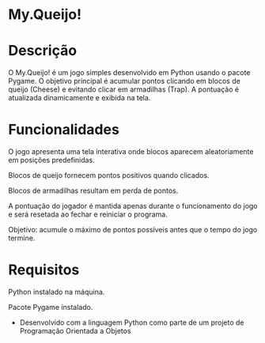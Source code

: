 # My.Queijo!

# Descrição

O My.Queijo! é um jogo simples desenvolvido em Python usando o pacote Pygame. O objetivo principal é acumular pontos clicando em blocos de queijo (Cheese) e evitando clicar em armadilhas (Trap). A pontuação é atualizada dinamicamente e exibida na tela.

# Funcionalidades

O jogo apresenta uma tela interativa onde blocos aparecem aleatoriamente em posições predefinidas.

Blocos de queijo fornecem pontos positivos quando clicados.

Blocos de armadilhas resultam em perda de pontos.

A pontuação do jogador é mantida apenas durante o funcionamento do jogo e será resetada ao fechar e reiniciar o programa.

Objetivo: acumule o máximo de pontos possíveis antes que o tempo do jogo termine.

# Requisitos

Python instalado na máquina.

Pacote Pygame instalado.

- Desenvolvido com a linguagem Python como parte de um projeto de Programação Orientada a Objetos

